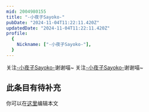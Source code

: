 ```yaml
---
mid: 2004980155
title: "-小夜子Sayoko-"
pubDate: "2024-11-04T11:22:11.420Z"
updatedDate: "2024-11-04T11:22:11.420Z"
profile:
  {
    Nickname: ["-小夜子Sayoko-"],
  }
---
```


关注[-小夜子Sayoko-](https://space.bilibili.com/2004980155)谢谢喵~ 关注[-小夜子Sayoko-](https://space.bilibili.com/2004980155)谢谢喵~

## 此条目有待补充
你可以在[这里](https://github.com/Yuhanawa/VTuber.ICU/edit/master/src/content/v/-小夜子Sayoko-/index.md)编辑本文

